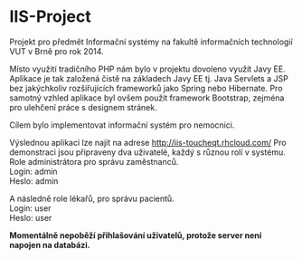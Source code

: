 IIS-Project
===========

Projekt pro předmět Informační systémy na fakultě informačních technologií VUT v Brně pro rok 2014.

Místo využití tradičního PHP nám bylo v projektu dovoleno využít Javy EE. Aplikace je tak založená čistě na základech Javy EE tj. Java Servlets a JSP bez jakýchkoliv rozšiřujících frameworků jako Spring nebo Hibernate.
Pro samotný vzhled aplikace byl ovšem použit framework Bootstrap, zejména pro ulehčení práce s designem stránek.

Cílem bylo implementovat informační systém pro nemocnici.

Výslednou aplikaci lze najít na adrese http://iis-toucheqt.rhcloud.com/
Pro demonstraci jsou připraveny dva uživatelé, každý s různou rolí v systému. Role administrátora pro správu zaměstnanců.
<br>Login: admin
<br>Heslo: admin

A následně role lékařů, pro správu pacientů.
<br>Login: user
<br>Heslo: user

<strong>Momentálně nepoběží přihlašování uživatelů, protože server není napojen na databázi.</strong>
